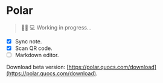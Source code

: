 # Polar

> 🐻‍❄️ 💻 Working in progress...

- [x] Sync note.
- [x] Scan QR code.
- [ ] Markdown editor.

Download beta version: [https://polar.quocs.com/download](https://polar.quocs.com/download).
